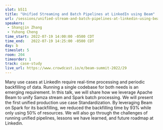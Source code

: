```yaml
---
slot: b511
title: "Unified Streaming and Batch Pipelines at LinkedIn using Beam"
url: /sessions/unified-stream-and-batch-pipelines-at-linkedin-using-beam
speakers:
 - Shangjin Zhang
 - Yuhong Cheng
time_start: 2022-07-19 14:00:00 -0500 CDT
time_end:   2022-07-19 14:25:00 -0500 CDT
day: b
timeslot: 5
room: 204
timeorder: 1
track: case-study
live_url: https://www.crowdcast.io/e/beam-summit-2022/29
---
```


Many use cases at LinkedIn require real-time processing and periodic backfilling of data. Running a single codebase for both needs is an emerging requirement. In this talk, we will share how we leverage Apache Beam to unify Samza stream and Spark batch processing. We will present the first unified production use case Standardization. By leveraging Beam on Spark for its backfilling, we reduced the backfilling time by 93% while only using 50% of resources. We will also go through the challenges of running unified pipelines, lessons we have learned, and future roadmap at Linkedin.